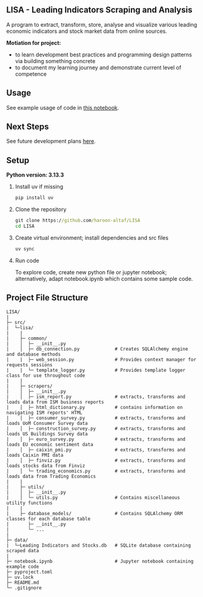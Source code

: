 ## LISA - Leading Indicators Scraping and Analysis
A program to extract, transform, store, analyse and visualize various leading economic indicators and stock market data from online sources.

**Motiation for project:** 
- to learn development best practices and programming design patterns via building something concrete
- to document my learning journey and demonstrate current level of competence


## Usage
See example usage of code in [this notebook](https://github.com/haroon-altaf/lisp/blob/main/notebook.ipynb).


## Next Steps
See future development plans [here](https://github.com/users/haroon-altaf/projects/2).


## Setup
**Python version: 3.13.3**

1. Install uv if missing
   ```cmd
   pip install uv  
2. Clone the repository
   ```cmd
   git clone https://github.com/haroon-altaf/LISA
   cd LISA
3. Create virtual environment; install dependencies and src files
   ```cmd
   uv sync
4. Run code
   
   To explore code, create new python file or jupyter notebook; alternatively, adapt notebook.ipynb which contains some sample code.


## Project File Structure
   ```text
   LISA/
   |
   ├─ src/
   |  └─lisa/
   |    |
   |    ├─ common/
   |    │  ├─ __init__.py
   |    │  ├─ db_connection.py             # Creates SQLAlchemy engine and database methods
   |    |  ├─ web_session.py               # Provides context manager for requests sessions
   |    |  └─ template_logger.py           # Provides template logger class for use throughout code
   |    |
   |    ├─ scrapers/
   |    │  ├─ __init__.py
   |    │  ├─ ism_report.py                # extracts, transforms and loads data from ISM business reports
   |    │  ├─ html_dictionary.py           # contains information on navigating ISM reports' HTML
   |    │  ├─ consumer_survey.py           # extracts, transforms and loads UoM Consumer Survey data
   |    │  ├─ construction_survey.py       # extracts, transforms and loads US Buildings Survey data
   |    │  ├─ euro_survey.py               # extracts, transforms and loads EU economic sentiment data
   |    │  ├─ caixin_pmi.py                # extracts, transforms and loads Caixin PMI data
   |    │  ├─ finviz.py                    # extracts, transforms and loads stocks data from Finviz
   |    │  └─ trading_economics.py         # extracts, transforms and loads data from Trading Economics
   |    |
   |    ├─ utils/
   |    │  ├─ __init__.py
   |    │  └─ utils.py                     # Contains miscellaneous utility functions
   |    | 
   |    ├─ database_models/                # Contains SQLAlchemy ORM classes for each database table
   |       ├─ __init__.py
   |       └─ ...
   |
   ├─ data/
   |  └─Leading Indicators and Stocks.db   # SQLite database containing scraped data
   |
   ├─ notebook.ipynb                       # Jupyter notebook containing example code 
   ├─ pyproject.toml
   ├─ uv.lock
   ├─ README.md
   └─ .gitignore
   ```
